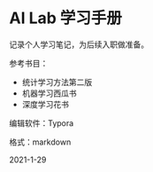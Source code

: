 # AI Lab 学习手册

记录个人学习笔记，为后续入职做准备。

参考书目：

- 统计学习方法第二版
- 机器学习西瓜书
- 深度学习花书

编辑软件：Typora 

格式：markdown

2021-1-29